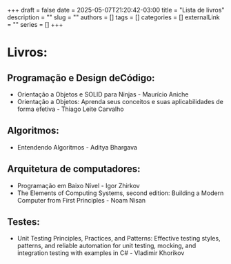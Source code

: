 +++ 
draft = false
date = 2025-05-07T21:20:42-03:00
title = "Lista de livros"
description = ""
slug = ""
authors = []
tags = []
categories = []
externalLink = ""
series = []
+++

# Livros:

## Programação e Design deCódigo:
- Orientação a Objetos e SOLID para Ninjas - Maurício Aniche
- Orientação a Objetos: Aprenda seus conceitos e suas aplicabilidades de forma efetiva - Thiago Leite Carvalho

## Algoritmos:
- Entendendo Algoritmos - Aditya Bhargava

## Arquitetura de computadores:
- Programação em Baixo Nível - Igor Zhirkov
- The Elements of Computing Systems, second edition: Building a Modern Computer from First Principles - Noam Nisan

## Testes:
- Unit Testing Principles, Practices, and Patterns: Effective testing styles, patterns, and reliable automation for unit testing, mocking, and integration testing with examples in C# - Vladimir Khorikov